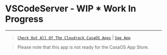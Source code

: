 # VSCodeServer - WIP * Work In Progress
---
> [`Check Out All Of The Cloudrack CasaOS Apps`](https://github.com/cloudrack-ca/Cloudrack-CasaOS-App-Repo/blob/main/Apps/README.md)  | [`See App`](https://github.com/cloudrack-ca/Cloudrack-CasaOS-App-Repo/tree/main/Apps/VSCodeServer)

> Please note that this app is not ready for the CasaOS App Store.
